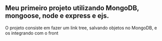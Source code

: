 ## Meu primeiro projeto utilizando MongoDB, mongoose, node e express e ejs. <br>
O projeto consiste em fazer um link tree, salvando objetos no MongoDB, e os integrando com o front
